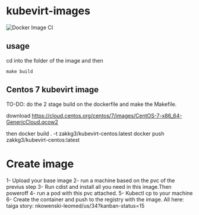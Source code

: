 # kubevirt-images

![Docker Image CI](https://github.com/zakkg3/kubevirt-images/workflows/Docker%20Image%20CI/badge.svg)

## usage

cd into the folder of the image and then 

```
make build
```




## Centos 7 kubevirt image

TO-DO: do the 2 stage build on the dockerfile and make the Makefile.


download https://cloud.centos.org/centos/7/images/CentOS-7-x86_64-GenericCloud.qcow2

then 
docker build . -t zakkg3/kubevirt-centos:latest
docker push zakkg3/kubevirt-centos:latest


# Create image

1- Upload your base image
2- run a machine based on the pvc of the previus step
3- Run cdist and install all you need in this image.Then poweroff
4- run a pod with this pvc attached.
5- Kubectl cp to your machine
6- Create the container and push to the registry with the image.
All here:
taiga story: nkowenski-leomed/us/34?kanban-status=15
